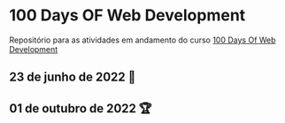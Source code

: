 # 100 Days OF Web Development
Repositório para as atividades em andamento do curso <a href="https://100daysofwebdevelopment.com">100 Days Of Web Development</a>
<br/>

## 23 de junho de 2022 🚀

## 01 de outubro de 2022 🏆

